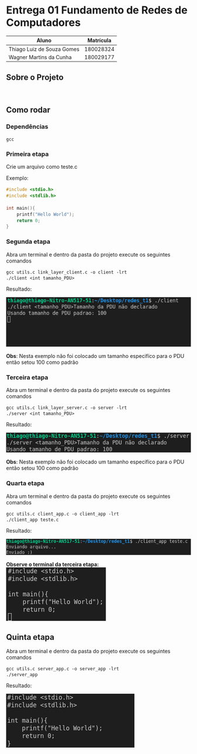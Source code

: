 # Entrega 01 Fundamento de Redes de Computadores

| Aluno   |      Matrícula    
|----------|:-------------:
| Thiago Luiz de Souza Gomes |  180028324 
| Wagner Martins da Cunha |    180029177 


## Sobre o Projeto


<br>

## Como rodar

### Dependências
```
gcc 
```

### Primeira etapa

Crie um arquivo como teste.c

Exemplo:
```c
#include <stdio.h>
#include <stdlib.h>

int main(){
    printf("Hello World");
    return 0;
}
```

### Segunda etapa
Abra um terminal e dentro da pasta do projeto execute os seguintes comandos
```
gcc utils.c link_layer_client.c -o client -lrt
./client <int tamanho_PDU>
```
Resultado:

![primeiro print](./img/primeiro_print.png)

**Obs**: Nesta exemplo não foi colocado um tamanho especifíco para o PDU então setou 100 como padrão



### Terceira etapa
Abra um terminal e dentro da pasta do projeto execute os seguintes comandos
```
gcc utils.c link_layer_server.c -o server -lrt
./server <int tamanho_PDU>
```
Resultado:

![segundo print](./img/segundo_print.png)

**Obs**: Nesta exemplo não foi colocado um tamanho especifíco para o PDU então setou 100 como padrão


### Quarta etapa
Abra um terminal e dentro da pasta do projeto execute os seguintes comandos
```
gcc utils.c client_app.c -o client_app -lrt
./client_app teste.c
```
Resultado:

![terceiro print](./img/terceiro_print.png)

**Observe o terminal da terceira etapa:**
![quarto print](./img/quarto_print.png)

## Quinta etapa
Abra um terminal e dentro da pasta do projeto execute os seguintes comandos
```
gcc utils.c server_app.c -o server_app -lrt
./server_app
```
Resultado:

![quinto print](./img/quinto_print.png)